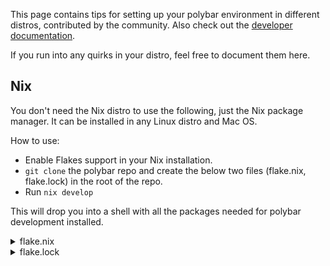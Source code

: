 This page contains tips for setting up your polybar environment in different
distros, contributed by the community.
Also check out the [developer
documentation](https://polybar.readthedocs.io/en/latest/dev/getting-started.html).

If you run into any quirks in your distro, feel free to document them here.

## Nix

You don't need the Nix distro to use the following, just the Nix package manager. 
It can be installed in any Linux distro and Mac OS.

How to use:

* Enable Flakes support in your Nix installation.
* `git clone` the polybar repo and create the below two files (flake.nix, flake.lock) in the root of the repo.
* Run `nix develop`

This will drop you into a shell with all the packages needed for polybar development installed.

<details>
<summary>flake.nix</summary>

```nix
{
  inputs = {
    nixpkgs.url = "github:NixOS/nixpkgs";
  };

  outputs = { self, nixpkgs }:
    let
      pkgs = nixpkgs.legacyPackages.x86_64-linux;
    in {
      devShell.x86_64-linux =
        pkgs.mkShell {
          buildInputs = with pkgs; [
            alsaLib
            cairo.dev
            cmake
            curl.dev
            i3
            jsoncpp.dev
            libmpdclient
            libpulseaudio
            libuv
            pkg-config
            sphinx
            wirelesstools
            xorg.libxcb
            xorg.xcbproto
            xorg.xcbutilimage
            xorg.xcbutilwm.dev
          ];
        };
    };
}
```
</details>

<details>
<summary>flake.lock</summary>

```json
{
  "nodes": {
    "nixpkgs": {
      "locked": {
        "lastModified": 1648400941,
        "narHash": "sha256-82VdFzqvRY7oRVQyHW7+BYtwdOVH5hmVysYSV/SecF0=",
        "owner": "NixOS",
        "repo": "nixpkgs",
        "rev": "d56076aa39859f675bbdc64ea148664406db3278",
        "type": "github"
      },
      "original": {
        "owner": "NixOS",
        "repo": "nixpkgs",
        "type": "github"
      }
    },
    "root": {
      "inputs": {
        "nixpkgs": "nixpkgs"
      }
    }
  },
  "root": "root",
  "version": 7
}
```

</details>